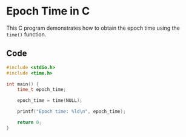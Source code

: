 # Epoch Time in C

This C program demonstrates how to obtain the epoch time using the `time()` function.

## Code

```c
#include <stdio.h>
#include <time.h>

int main() {
    time_t epoch_time;

    epoch_time = time(NULL);

    printf("Epoch time: %ld\n", epoch_time);

    return 0;
}

